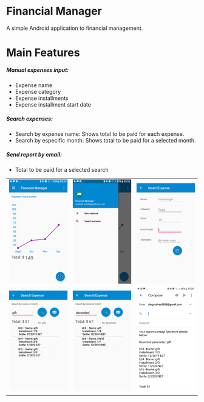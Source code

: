 # Financial Manager

 A simple Android application to financial management.

# Main Features

##### Manual expenses input: 
 - Expense name
 - Expense category
 - Expense installments
 - Expense installment start date
  
##### Search expenses:
 - Search by expense name: Shows total to be paid for each expense.
 - Search by especific month: Shows total to be paid for a selected month.

##### Send report by email:
 - Total to be paid for a selected search

| | | |
|:-------------------------:|:-------------------------:|:-------------------------:|
|<img src="https://github.com/diegoalves0688/financial-manager/raw/master/img1.png" width="250"> |  <img src="https://github.com/diegoalves0688/financial-manager/raw/master/img2.png" width="250">|<img src="https://github.com/diegoalves0688/financial-manager/raw/master/img3.png" width="250">|
|<img src="https://github.com/diegoalves0688/financial-manager/raw/master/img6.png" width="250">  |  <img src="https://github.com/diegoalves0688/financial-manager/raw/master/img5.png" width="250">|<img src="https://github.com/diegoalves0688/financial-manager/raw/master/img7.png" width="250">|
|  |  ||
